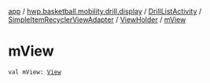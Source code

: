 [app](../../../../index.md) / [hwp.basketball.mobility.drill.display](../../../index.md) / [DrillListActivity](../../index.md) / [SimpleItemRecyclerViewAdapter](../index.md) / [ViewHolder](index.md) / [mView](.)

# mView

`val mView: `[`View`](https://developer.android.com/reference/android/view/View.html)